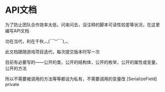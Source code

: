 # API文档

为了防止团队合作效率太低，问来问去，没注释的脚本可读性较差等状况，在这里编写API文档

功在当代，利在千秋︿(￣︶￣)︿

此文档跟随游戏项目迭代，每次提交版本时写一次

目前有必要写的——公开的类，公开的结构体，公开的枚举，公开的属性或变量，公开的方法

所以不需要被调用的方法等等都设为私有，不需要调用的变量改 [SerializeField] private
